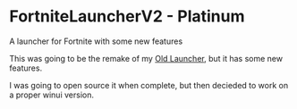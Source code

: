 # FortniteLauncherV2 - Platinum
A launcher for Fortnite with some new features 

This was going to be the remake of my [Old Launcher](https://github.com/Jurij15/FortniteLauncher), but 
it has some new features.

I was going to open source it when complete, but then decieded to work on a proper winui version.
